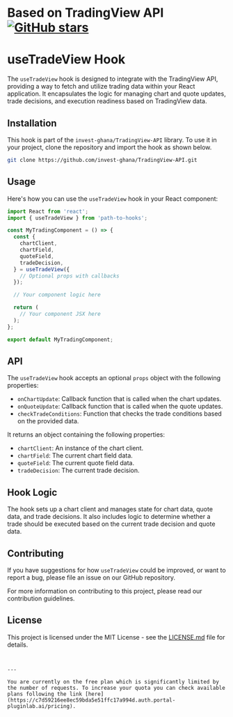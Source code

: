 # Based on TradingView API [![GitHub stars](https://img.shields.io/github/stars/Mathieu2301/TradingView-API.svg?style=social&label=Star&maxAge=2592000)](https://GitHub.com/Mathieu2301/TradingView-API/stargazers/)

# useTradeView Hook

The `useTradeView` hook is designed to integrate with the TradingView API, providing a way to fetch and utilize trading data within your React application. It encapsulates the logic for managing chart and quote updates, trade decisions, and execution readiness based on TradingView data.

## Installation

This hook is part of the `invest-ghana/TradingView-API` library. To use it in your project, clone the repository and import the hook as shown below.

```bash
git clone https://github.com/invest-ghana/TradingView-API.git
```

## Usage

Here's how you can use the `useTradeView` hook in your React component:

```jsx
import React from 'react';
import { useTradeView } from 'path-to-hooks';

const MyTradingComponent = () => {
  const {
    chartClient,
    chartField,
    quoteField,
    tradeDecision,
  } = useTradeView({
    // Optional props with callbacks
  });

  // Your component logic here

  return (
    // Your component JSX here
  );
};

export default MyTradingComponent;
```

## API

The `useTradeView` hook accepts an optional `props` object with the following properties:

- `onChartUpdate`: Callback function that is called when the chart updates.
- `onQuoteUpdate`: Callback function that is called when the quote updates.
- `checkTradeConditions`: Function that checks the trade conditions based on the provided data.

It returns an object containing the following properties:

- `chartClient`: An instance of the chart client.
- `chartField`: The current chart field data.
- `quoteField`: The current quote field data.
- `tradeDecision`: The current trade decision.

## Hook Logic

The hook sets up a chart client and manages state for chart data, quote data, and trade decisions. It also includes logic to determine whether a trade should be executed based on the current trade decision and quote data.

## Contributing

If you have suggestions for how `useTradeView` could be improved, or want to report a bug, please file an issue on our GitHub repository.

For more information on contributing to this project, please read our contribution guidelines.

## License

This project is licensed under the MIT License - see the [LICENSE.md](https://github.com/invest-ghana/TradingView-API/blob/main/LICENSE) file for details.
```


---

You are currently on the free plan which is significantly limited by the number of requests. To increase your quota you can check available plans following the link [here](https://c7d59216ee8ec59bda5e51ffc17a994d.auth.portal-pluginlab.ai/pricing).
